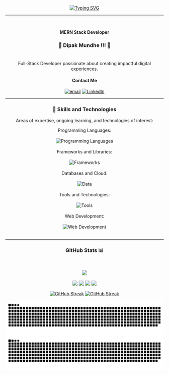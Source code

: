 <div align="center">
<a href="https://git.io/typing-svg"><img src="https://readme-typing-svg.demolab.com?font=Dosis&weight=700&size=25&duration=2000&pause=1500&color=BFCDE0&center=true&vCenter=true&width=435&lines=Hi%2C+I%C2%B4m+Dipak+Mundhe+;Welcome+to+my+profile!" alt="Typing SVG" /></a>
</div>

---

<div align="center">
  <br>

 <strong> **MERN Stack Developer** </strong>

  <h3> <strong> 🖖 Dipak Mundhe !!! 🖖 </strong> </h3>

#

<p> Full-Stack Developer passionate about creating impactful digital experiences. </p>

<h4> <strong>  Contact Me </strong> </h4>
   <p align="center">
      <a href="mailto:dipakmundhe2026@gmail.com">
         <img alt="email" title="Email" src="https://img.shields.io/badge/Gmail-333333?style=for-the-badge&logo=gmail&logoColor=red"/></a>
	<a href="https://www.linkedin.com/in/dipak-samadhan-mundhe-b2301425b/">
         <img alt="LinkedIn" title="LinkedIn" src="https://img.shields.io/badge/LinkedIn-0077B5?style=for-the-badge&logo=linkedin&logoColor=white"/></a>

   </p>
</div>

---
<div align="center">
 <h3> <strong> 🧰 Skills and Technologies </strong> </h3>

Areas of expertise, ongoing learning, and technologies of interest:

Programming Languages: 
<br><br>
   <img alt="Programming Languages" src="https://skillicons.dev/icons?i=javascript,java,python"/>
<br><br>
 Frameworks and Libraries: 
<br><br>
   <img alt="Frameworks" src="https://skillicons.dev/icons?i=react,redux,express,tailwind"/>
<br><br>
 Databases and Cloud: 
<br><br>
<img alt="Data" src="https://skillicons.dev/icons?i=mongodb,mysql,firebase,aws"/>
<br><br>
 Tools and Technologies: 
<br><br>
<img alt="Tools" src="https://skillicons.dev/icons?i=vscode,git,github,docker"/>
<br><br>
 Web Development: 
<br><br>
<img alt="Web Development" src="https://skillicons.dev/icons?i=html,css,js,nodejs"/>
<br><br>

---

### GitHub Stats 📊
<br>

<div align="center">
	
![](https://komarev.com/ghpvc/?username=dsmundhe&color=1ecaf0&style=flat-square)

[![](https://github-readme-stats.vercel.app/api?username=dsmundhe&show_icons=true&hide=contribs&include_all_commits=false&title_color=1ecaf0&icon_color=1ecaf0&border_radius=12.0&border_color=0D1117&card_width=350&text_color=a5adba&bg_color=0D1117)](#gh-dark-mode-only)
[![](https://github-readme-stats.vercel.app/api?username=dsmundhe&show_icons=true&hide=contribs&include_all_commits=false&title_color=1ecaf0&icon_color=1ecaf0&border_radius=12.0&border_color=a5adba&card_width=350&hide_border=true)](#gh-light-mode-only)
[![](https://github-readme-stats.vercel.app/api/top-langs/?username=dsmundhe&layout=compact&title_color=1ecaf0&border_radius=12.0&border_color=0D1117&card_width=400&text_color=a5adba&bg_color=0D1117)](#gh-dark-mode-only)
[![](https://github-readme-stats.vercel.app/api/top-langs/?username=dsmundhe&layout=compact&title_color=1ecaf0&border_radius=12.0&border_color=a5adba&card_width=400&hide_border=true)](#gh-light-mode-only)

[![GitHub Streak](https://github-readme-streak-stats.herokuapp.com?user=dsmundhe&theme=merko&border_radius=12&date_format=M%20j%5B%2C%20Y%5D&mode=weekly&sideLabels=189DBA&background=0D1117&dates=A5ADBA&ring=1ECAF0&fire=1ECAF0&currStreakNum=1ECAF0&sideNums=1ECAF0&currStreakLabel=189DBA&border=0D1117&card_width=600)](#gh-dark-mode-only)
[![GitHub Streak](https://github-readme-streak-stats.herokuapp.com?user=dsmundhe&theme=merko&border_radius=12&date_format=M%20j%5B%2C%20Y%5D&mode=weekly&sideLabels=189DBA&dates=A5ADBA&ring=1ECAF0&fire=1ECAF0&currStreakNum=1ECAF0&sideNums=1ECAF0&currStreakLabel=189DBA&background=FFFFFF&border=A5ADBA&card_width=600&hide_border=true)](#gh-light-mode-only)

[![Snake animation](https://raw.githubusercontent.com/asemlab/asemlab/output/snake.svg)](#gh-light-mode-only)
[![Snake animation](https://raw.githubusercontent.com/asemlab/asemlab/output/snake_dark.svg)](#gh-dark-mode-only)

</div>

<br>
<br>
